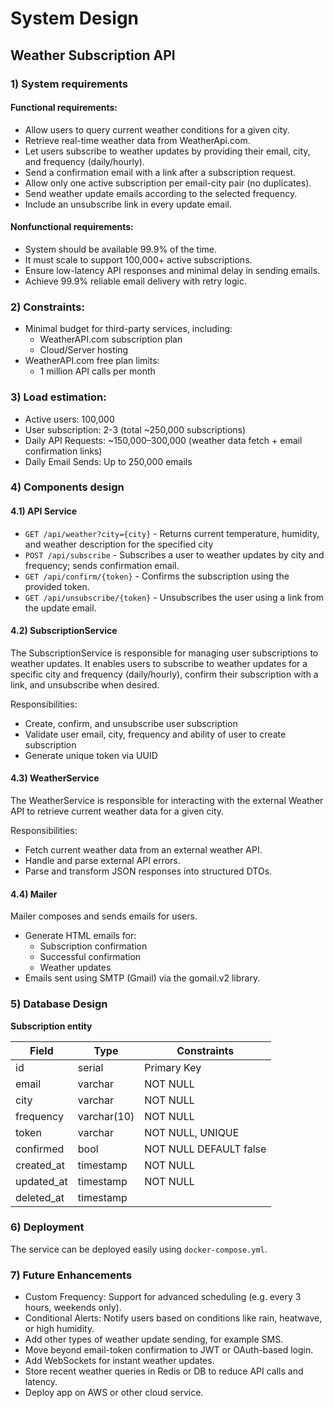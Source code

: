 # System Design  
## Weather Subscription API  

### 1) System requirements  

#### Functional requirements:  

- Allow users to query current weather conditions for a given city.  
- Retrieve real-time weather data from WeatherApi.com.  
- Let users subscribe to weather updates by providing their email, city, and frequency (daily/hourly).  
- Send a confirmation email with a link after a subscription request.  
- Allow only one active subscription per email-city pair (no duplicates).  
- Send weather update emails according to the selected frequency.  
- Include an unsubscribe link in every update email.  

#### Nonfunctional requirements:  

- System should be available 99.9% of the time.  
- It must scale to support 100,000+ active subscriptions.  
- Ensure low-latency API responses and minimal delay in sending emails.  
- Achieve 99.9% reliable email delivery with retry logic.  

### 2) Constraints:  

- Minimal budget for third-party services, including:  
  - WeatherAPI.com subscription plan  
  - Cloud/Server hosting  
- WeatherAPI.com free plan limits:  
  - 1 million API calls per month  

### 3) Load estimation:  

- Active users: 100,000  
- User subscription: 2-3 (total ~250,000 subscriptions)  
- Daily API Requests: ~150,000–300,000 (weather data fetch + email confirmation links)  
- Daily Email Sends: Up to 250,000 emails  

### 4) Components design  

#### 4.1) API Service  

- `GET /api/weather?city={city}` - Returns current temperature, humidity, and weather description for the specified city  
- `POST /api/subscribe` - Subscribes a user to weather updates by city and frequency; sends confirmation email.  
- `GET /api/confirm/{token}` - Confirms the subscription using the provided token.  
- `GET /api/unsubscribe/{token}` - Unsubscribes the user using a link from the update email.  

#### 4.2) SubscriptionService  

The SubscriptionService is responsible for managing user subscriptions to weather updates. It enables users to subscribe to weather updates for a specific city and frequency (daily/hourly), confirm their subscription with a link, and unsubscribe when desired.  

Responsibilities:  

- Create, confirm, and unsubscribe user subscription  
- Validate user email, city, frequency and ability of user to create subscription  
- Generate unique token via UUID  

#### 4.3) WeatherService  

The WeatherService is responsible for interacting with the external Weather API to retrieve current weather data for a given city.  

Responsibilities:  

- Fetch current weather data from an external weather API.  
- Handle and parse external API errors.  
- Parse and transform JSON responses into structured DTOs.  

#### 4.4) Mailer  

Mailer composes and sends emails for users.  

- Generate HTML emails for:  
  - Subscription confirmation  
  - Successful confirmation  
  - Weather updates  
- Emails sent using SMTP (Gmail) via the gomail.v2 library.  

### 5) Database Design  

**Subscription entity**  

| Field      | Type       | Constraints             |
|------------|------------|-------------------------|
| id         | serial     | Primary Key             |
| email      | varchar    | NOT NULL                |
| city       | varchar    | NOT NULL                |
| frequency  | varchar(10)| NOT NULL                |
| token      | varchar    | NOT NULL, UNIQUE        |
| confirmed  | bool       | NOT NULL DEFAULT false  |
| created_at | timestamp  | NOT NULL                |
| updated_at | timestamp  | NOT NULL                |
| deleted_at | timestamp  |                         |

### 6) Deployment  

The service can be deployed easily using `docker-compose.yml`.  

### 7) Future Enhancements  

- Custom Frequency: Support for advanced scheduling (e.g. every 3 hours, weekends only).  
- Conditional Alerts: Notify users based on conditions like rain, heatwave, or high humidity.  
- Add other types of weather update sending, for example SMS.  
- Move beyond email-token confirmation to JWT or OAuth-based login.  
- Add WebSockets for instant weather updates.  
- Store recent weather queries in Redis or DB to reduce API calls and latency.  
- Deploy app on AWS or other cloud service. 